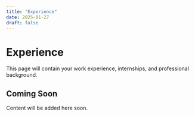 ```yaml
---
title: "Experience"
date: 2025-01-27
draft: false
---
```


# Experience

This page will contain your work experience, internships, and professional background.

## Coming Soon

Content will be added here soon.

